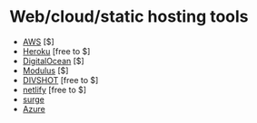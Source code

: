 # Web/cloud/static hosting tools

* [AWS](https://aws.amazon.com/websites/) [$]
* [Heroku](heroku.com) [free to $]
* [DigitalOcean](digitalocean.com) [$]
* [Modulus](https://modulus.io/) [$]
* [DIVSHOT](divshot.com) [free to $]
* [netlify](https://www.netlify.com) [free to $]
* [surge](https://surge.sh/)
* [Azure](https://azure.microsoft.com/en-us/)





































 






